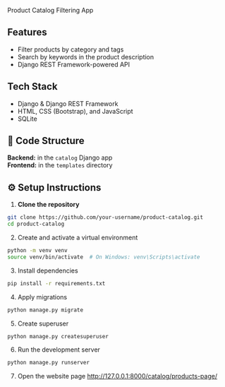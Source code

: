 Product Catalog Filtering App

## Features

- Filter products by category and tags  
- Search by keywords in the product description  
- Django REST Framework-powered API  

## Tech Stack

- Django & Django REST Framework  
- HTML, CSS (Bootstrap), and JavaScript  
- SQLite  

## 📂 Code Structure

**Backend:** in the `catalog` Django app  
**Frontend:** in the `templates` directory  

## ⚙️ Setup Instructions

1. **Clone the repository**  
```bash
git clone https://github.com/your-username/product-catalog.git  
cd product-catalog
```

2. Create and activate a virtual environment

```bash
python -m venv venv  
source venv/bin/activate  # On Windows: venv\Scripts\activate
```

3. Install dependencies

```bash
pip install -r requirements.txt
```

4. Apply migrations

```bash
python manage.py migrate
```

5. Create superuser

```bash
python manage.py createsuperuser
```

6. Run the development server

```bash
python manage.py runserver
```

7. Open the website page
http://127.0.0.1:8000/catalog/products-page/
